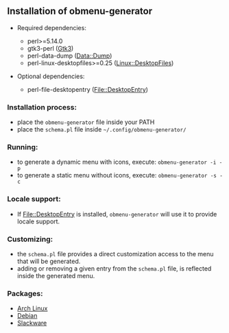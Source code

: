 ## Installation of obmenu-generator

* Required dependencies:

    - perl>=5.14.0
    - gtk3-perl ([Gtk3](https://metacpan.org/pod/Gtk3))
    - perl-data-dump ([Data::Dump](https://metacpan.org/pod/Data::Dump))
    - perl-linux-desktopfiles>=0.25 ([Linux::DesktopFiles](https://metacpan.org/pod/Linux::DesktopFiles))

* Optional dependencies:
    - perl-file-desktopentry ([File::DesktopEntry](https://metacpan.org/pod/File::DesktopEntry))

### Installation process:

- place the `obmenu-generator` file inside your PATH
- place the `schema.pl` file inside `~/.config/obmenu-generator/`

### Running:

- to generate a dynamic menu with icons, execute: `obmenu-generator -i -p`
- to generate a static menu without icons, execute: `obmenu-generator -s -c`

### Locale support:

- If [File::DesktopEntry](https://metacpan.org/pod/File::DesktopEntry) is installed, `obmenu-generator` will use it to provide locale support.

### Customizing:

- the `schema.pl` file provides a direct customization access to the menu that will be generated.
- adding or removing a given entry from the `schema.pl` file, is reflected inside the generated menu.

### Packages:

- [Arch Linux](https://aur.archlinux.org/packages/obmenu-generator/)
- [Debian](https://software.opensuse.org/download.html?project=home%3AHead_on_a_Stick%3Aobmenu-generator&package=obmenu-generator)
- [Slackware](https://slackbuilds.org/repository/14.2/desktop/obmenu-generator/)
